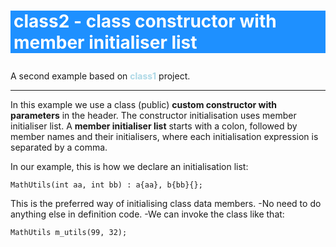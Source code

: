 
# <p style="background-color:DodgerBlue; color:white; padding-left:5px"> class2 - class constructor with member initialiser list</p>


A second example based on <span style="color:lightblue">**class1**</span> project.
___
In this example we use a class (public) **custom constructor with parameters** in the header.
The constructor initialisation uses member initialiser list.
A **member initialiser list** starts with a colon, followed by member names and their initialisers, where each initialisation expression is separated by a comma. 

In our example, this is how we declare an initialisation list: 

```MathUtils(int aa, int bb) : a{aa}, b{bb}{};```

This is the preferred way of initialising class data members.
-No need to do anything else in definition code.
-We can invoke the class like that:

```MathUtils m_utils(99, 32);```


